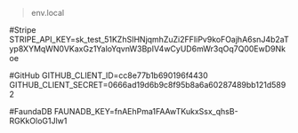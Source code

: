 

> env.local

#Stripe
STRIPE_API_KEY=sk_test_51KZhSIHNjqmhZuZi2FFIiPv9koFOajhA6snJ4b2aTyp8XYMqWN0VKaxGz1YaloYqvnW3BpIV4wCyUD6mWr3qOq7Q00EwD9Nkoe

#GitHub
GITHUB_CLIENT_ID=cc8e77b1b690196f4430
GITHUB_CLIENT_SECRET=0666ad19d6b9c8f95b8a6a60287489bb121d5892

#FaundaDB
FAUNADB_KEY=fnAEhPma1FAAwTKukxSsx_qhsB-RGKkOloG1Jlw1